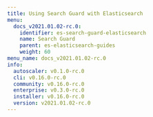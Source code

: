 ```yaml
---
title: Using Search Guard with Elasticsearch
menu:
  docs_v2021.01.02-rc.0:
    identifier: es-search-guard-elasticsearch
    name: Search Guard
    parent: es-elasticsearch-guides
    weight: 60
menu_name: docs_v2021.01.02-rc.0
info:
  autoscaler: v0.1.0-rc.0
  cli: v0.16.0-rc.0
  community: v0.16.0-rc.0
  enterprise: v0.3.0-rc.0
  installer: v0.16.0-rc.0
  version: v2021.01.02-rc.0
---
```


